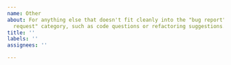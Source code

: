 ```yaml
---
name: Other
about: For anything else that doesn't fit cleanly into the "bug report" or "feature
  request" category, such as code questions or refactoring suggestions.
title: ''
labels: ''
assignees: ''

---
```



